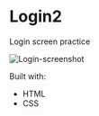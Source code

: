 # Login2
Login screen practice

![Login-screenshot](https://user-images.githubusercontent.com/86989226/151392714-0f2a3ca0-3539-4c76-9b09-d7bb8613bcb1.png)

Built with: 

<ul>
  <li>HTML</li>
  <li>CSS</li>
</ul>
 
